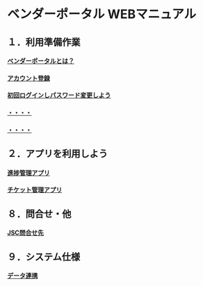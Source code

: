 # ベンダーポータル WEBマニュアル

## １．利用準備作業 

#### [ベンダーポータルとは？](https://github.com/ShopChannelIT/Vendor-Portal/blob/main/%E3%83%99%E3%83%B3%E3%83%80%E3%83%BC%E3%83%9D%E3%83%BC%E3%82%BF%E3%83%AB%E3%81%A8%E3%81%AF%EF%BC%9F.md)

#### [アカウント登録](Security/Secure-AzureAD.md)

#### [初回ログインしパスワード変更しよう](https://github.com/ShopChannelIT/Vendor-Portal/blob/main/%EF%BC%91%EF%BC%8E%E5%88%A9%E7%94%A8%E6%BA%96%E5%82%99%E4%BD%9C%E6%A5%AD) 

#### [・・・・](Security/Service-Account-Best-Practice.md)

#### [・・・・](Security/Block-Legacy-Auth.md)  

## ２．アプリを利用しよう

#### [進捗管理アプリ](ADFS/Goodbye-ADFS.md)

#### [チケット管理アプリ](ADFS/ADFS-Config-Dump.md)

## ８．問合せ・他

#### [JSC問合せ先](Tools/Powershell-Setup.md)


## ９．システム仕様

#### [データ連携](Tools/Powershell-Setup.md)
